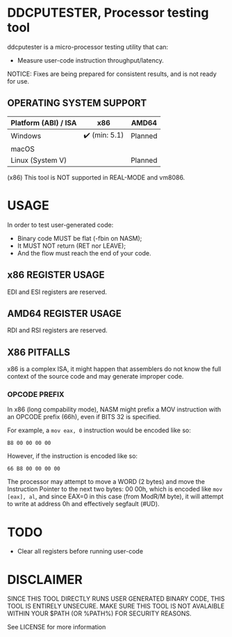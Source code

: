 # DDCPUTESTER, Processor testing tool

ddcputester is a micro-processor testing utility that can:
 - Measure user-code instruction throughput/latency.

NOTICE: Fixes are being prepared for consistent results, and is not ready for use.

## OPERATING SYSTEM SUPPORT

| Platform (ABI) / ISA | x86 | AMD64 |
|---|---|---|
| Windows | ✔️ (min: 5.1) | Planned |
| macOS | | |
| Linux (System V) | | Planned |

(x86) This tool is NOT supported in REAL-MODE and vm8086.

# USAGE

In order to test user-generated code:
- Binary code MUST be flat (-fbin on NASM);
- It MUST NOT return (RET nor LEAVE);
- And the flow must reach the end of your code.

## x86 REGISTER USAGE

EDI and ESI registers are reserved.

## AMD64 REGISTER USAGE

RDI and RSI registers are reserved.

## X86 PITFALLS

x86 is a complex ISA, it might happen that assemblers do not know the full context
of the source code and may generate improper code.

### OPCODE PREFIX

In x86 (long compability mode), NASM might prefix a MOV instruction with an
OPCODE prefix (66h), even if BITS 32 is specified.

For example, a `mov eax, 0` instruction would be encoded like so:
```
B8 00 00 00 00
```

However, if the instruction is encoded like so:
```
66 B8 00 00 00 00
```

The processor may attempt to move a WORD (2 bytes) and move the Instruction Pointer
to the next two bytes: 00 00h, which is encoded like `mov [eax], al`, and since
EAX=0 in this case (from ModR/M byte), it will attempt to write at address 0h and
effectively segfault (#UD).

# TODO

- Clear all registers before running user-code

# DISCLAIMER

SINCE THIS TOOL DIRECTLY RUNS USER GENERATED BINARY CODE, THIS TOOL IS ENTIRELY UNSECURE. MAKE SURE THIS TOOL IS NOT AVALAIBLE WITHIN YOUR $PATH (OR %PATH%) FOR SECURITY REASONS.

See LICENSE for more information